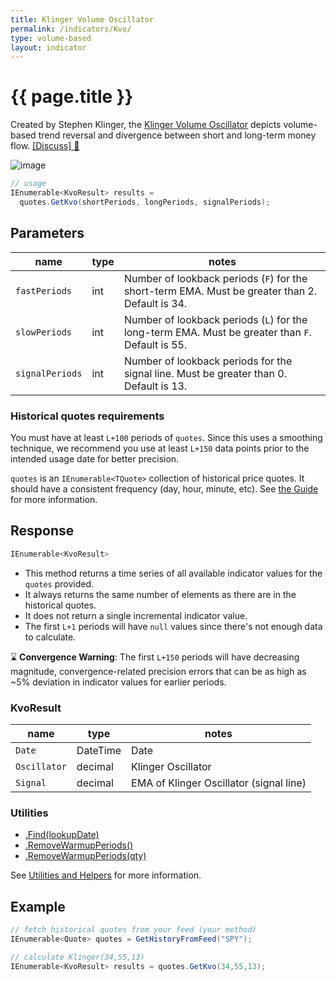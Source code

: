 ```yaml
---
title: Klinger Volume Oscillator
permalink: /indicators/Kvo/
type: volume-based
layout: indicator
---
```


# {{ page.title }}

Created by Stephen Klinger, the [Klinger Volume Oscillator](https://www.investopedia.com/terms/k/klingeroscillator.asp) depicts volume-based trend reversal and divergence between short and long-term money flow.
[[Discuss] :speech_balloon:]({{site.github.repository_url}}/discussions/446 "Community discussion about this indicator")

![image]({{site.baseurl}}/assets/charts/Kvo.png)

```csharp
// usage
IEnumerable<KvoResult> results = 
  quotes.GetKvo(shortPeriods, longPeriods, signalPeriods);  
```

## Parameters

| name | type | notes
| -- |-- |--
| `fastPeriods` | int | Number of lookback periods (`F`) for the short-term EMA.  Must be greater than 2.  Default is 34.
| `slowPeriods` | int | Number of lookback periods (`L`) for the long-term EMA.  Must be greater than `F`.  Default is 55.
| `signalPeriods` | int | Number of lookback periods for the signal line.  Must be greater than 0.  Default is 13.

### Historical quotes requirements

You must have at least `L+100` periods of `quotes`.  Since this uses a smoothing technique, we recommend you use at least `L+150` data points prior to the intended usage date for better precision.

`quotes` is an `IEnumerable<TQuote>` collection of historical price quotes.  It should have a consistent frequency (day, hour, minute, etc).  See [the Guide]({{site.baseurl}}/guide/#historical-quotes) for more information.

## Response

```csharp
IEnumerable<KvoResult>
```

- This method returns a time series of all available indicator values for the `quotes` provided.
- It always returns the same number of elements as there are in the historical quotes.
- It does not return a single incremental indicator value.
- The first `L+1` periods will have `null` values since there's not enough data to calculate.

:hourglass: **Convergence Warning**: The first `L+150` periods will have decreasing magnitude, convergence-related precision errors that can be as high as ~5% deviation in indicator values for earlier periods.

### KvoResult

| name | type | notes
| -- |-- |--
| `Date` | DateTime | Date
| `Oscillator` | decimal | Klinger Oscillator
| `Signal` | decimal | EMA of Klinger Oscillator (signal line)

### Utilities

- [.Find(lookupDate)]({{site.baseurl}}/utilities#find-indicator-result-by-date)
- [.RemoveWarmupPeriods()]({{site.baseurl}}/utilities#remove-warmup-periods)
- [.RemoveWarmupPeriods(qty)]({{site.baseurl}}/utilities#remove-warmup-periods)

See [Utilities and Helpers]({{site.baseurl}}/utilities#utilities-for-indicator-results) for more information.

## Example

```csharp
// fetch historical quotes from your feed (your method)
IEnumerable<Quote> quotes = GetHistoryFromFeed("SPY");

// calculate Klinger(34,55,13)
IEnumerable<KvoResult> results = quotes.GetKvo(34,55,13);
```
